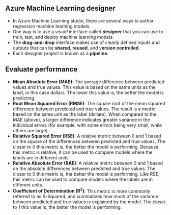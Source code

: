 ## Azure Machine Learning designer
- In Azure Machine Learning studio, there are several ways to author regression machine learning models. 
- One way is to use a _visual_ interface called **_designer_** that you can use to train, test, and deploy machine learning models. 
- The **drag-and-drop** interface makes use of clearly defined inputs and outputs that can be **shared**, **reused**, and v**ersion controlled**.
- Each designer project is known as a **pipeline**.

## Evaluate performance
- **Mean Absolute Error (MAE)**: The average difference between predicted values and true values. This value is based on the same units as the label, in this case dollars. The lower this value is, the better the model is predicting.
- **Root Mean Squared Error (RMSE)**: The square root of the mean squared difference between predicted and true values. The result is a metric based on the same unit as the label (dollars). When compared to the MAE (above), a larger difference indicates greater variance in the individual errors (for example, with some errors being very small, while others are large).
- **Relative Squared Error (RSE)**: A relative metric between 0 and 1 based on the square of the differences between predicted and true values. The closer to 0 this metric is, the better the model is performing. Because this metric is relative, it can be used to compare models where the labels are in different units.
- **Relative Absolute Error (RAE)**: A relative metric between 0 and 1 based on the absolute differences between predicted and true values. The closer to 0 this metric is, the better the model is performing. Like RSE, this metric can be used to compare models where the labels are in different units.
- **Coefficient of Determination (R<sup>2</sup>)**: This metric is more commonly referred to as R-Squared, and summarizes how much of the variance between predicted and true values is explained by the model. The closer to 1 this value is, the better the model is performing.
